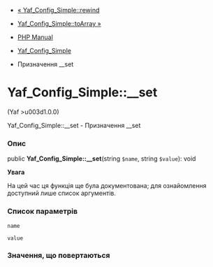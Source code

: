 - [« Yaf_Config_Simple::rewind](yaf-config-simple.rewind.md)
- [Yaf_Config_Simple::toArray »](yaf-config-simple.toarray.md)

- [PHP Manual](index.md)
- [Yaf_Config_Simple](class.yaf-config-simple.md)
- Призначення \_\_set

# Yaf_Config_Simple::\_\_set

(Yaf \>u003d1.0.0)

Yaf_Config_Simple::\_\_set - Призначення \_\_set

### Опис

public **Yaf_Config_Simple::\_\_set**(string `$name`, string `$value`):
void

**Увага**

На цей час ця функція ще була документована; для
ознайомлення доступний лише список аргументів.

### Список параметрів

`name`

`value`

### Значення, що повертаються
